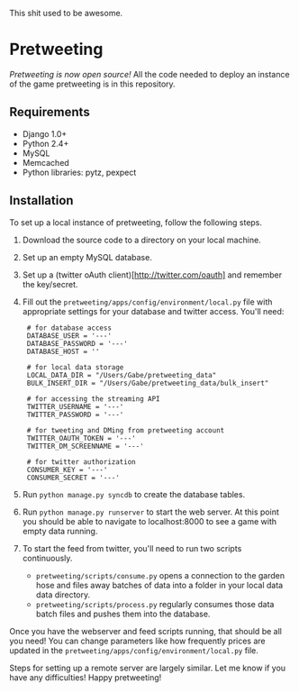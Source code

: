 This shit used to be awesome.

# Pretweeting

*Pretweeting is now open source!* All the code needed to deploy an instance of the game pretweeting is in this repository.

## Requirements

- Django 1.0+
- Python 2.4+
- MySQL
- Memcached
- Python libraries: pytz, pexpect

## Installation

To set up a local instance of pretweeting, follow the following steps.

1. Download the source code to a directory on your local machine.
2. Set up an empty MySQL database.
3. Set up a (twitter oAuth client)[http://twitter.com/oauth] and remember the
   key/secret.
4. Fill out the `pretweeting/apps/config/environment/local.py` file with 
   appropriate settings for your database and twitter access. You'll need:

        # for database access
        DATABASE_USER = '---'
        DATABASE_PASSWORD = '---'
        DATABASE_HOST = ''
     
        # for local data storage
        LOCAL_DATA_DIR = "/Users/Gabe/pretweeting_data"
        BULK_INSERT_DIR = "/Users/Gabe/pretweeting_data/bulk_insert"
     
        # for accessing the streaming API
        TWITTER_USERNAME = '---'
        TWITTER_PASSWORD = '---'
     
        # for tweeting and DMing from pretweeting account
        TWITTER_OAUTH_TOKEN = '---'
        TWITTER_DM_SCREENNAME = '---'
     
        # for twitter authorization
        CONSUMER_KEY = '---'
        CONSUMER_SECRET = '---'
   
5. Run `python manage.py syncdb` to create the database tables.
6. Run `python manage.py runserver` to start the web server. At this point you 
   should be able to navigate to localhost:8000 to see a game with empty data
   running.
7. To start the feed from twitter, you'll need to run two scripts
   continuously.
   - `pretweeting/scripts/consume.py` opens a connection to the garden hose
     and files away batches of data into a folder in your local data
     data directory.
   - `pretweeting/scripts/process.py` regularly consumes those data batch
     files and pushes them into the database.

Once you have the webserver and feed scripts running, that should be all you need! You can change parameters like how frequently prices are updated in the `pretweeting/apps/config/environment/local.py` file.

Steps for setting up a remote server are largely similar. Let me know if you have any difficulties! Happy pretweeting!
